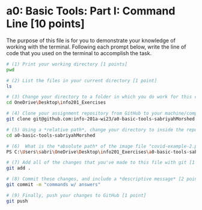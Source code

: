 # a0: Basic Tools: Part I: Command Line [10 points]

The purpose of this file is for you to demonstrate your knowledge of working with the terminal. Following each prompt below, write the line of code that you used on the terminal to accomplish the task.

```bash
# (1) Print your working directory [1 points]
pwd

# (2) List the files in your current directory [1 point]
ls

# (3) Change your directory to a folder in which you do work for this class (if you haven't created such a folder, please do so now — perhaps titled "INFO201") [1 point]
cd OneDrive\Desktop\info201_Exercises

# (4) Clone your assignment repository from GitHub to your machine/computer [1 point]
git clone git@github.com:info-201a-wi23/a0-basic-tools-sabriyahMorshed.git

# (5) Using a *relative path*, change your directory to inside the repository you just cloned [1 point]
cd a0-basic-tools-sabriyahMorshed

# (6)  What is the *absolute path* of the image file "covid-example-2.png"? (You can answer the absolute path on your own computer, or the absolute path only within the GitHub repository) [1 points]
PS C:\Users\sabri\OneDrive\Desktop\info201_Exercises\a0-basic-tools-sabriyahMorshed\images\COVID-19-Visualizations\covid-example-2.png

# (7) Add all of the changes that you've made to this file with git [1 point]
git add .

# (8) Commit these changes, and include a *descriptive message* [2 points]
git commit -m "commands w/ answers"

# (9) Finally, push your changes to GitHub [1 point]
git push
```
